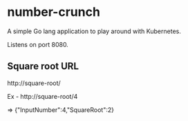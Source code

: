 # number-crunch
A simple Go lang application to play around with Kubernetes.

Listens on port 8080.

## Square root URL
http://square-root/<number>

Ex - http://square-root/4

=> {"InputNumber":4,"SquareRoot":2}
